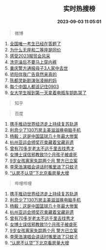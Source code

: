 <div align="center"><h2>实时热搜榜</h2><h4>2023-09-03 11:05:01</h4></div>

> 微博  

1. [全国唯一考生已经在答题了](https://s.weibo.com/weibo?q=%E5%85%A8%E5%9B%BD%E5%94%AF%E4%B8%80%E8%80%83%E7%94%9F%E5%B7%B2%E7%BB%8F%E5%9C%A8%E7%AD%94%E9%A2%98%E4%BA%86&t=31&band_rank=1&Refer=top)<br />
2. [为什么无座和二等座是同价](https://s.weibo.com/weibo?q=%23%E4%B8%BA%E4%BB%80%E4%B9%88%E6%97%A0%E5%BA%A7%E5%92%8C%E4%BA%8C%E7%AD%89%E5%BA%A7%E6%98%AF%E5%90%8C%E4%BB%B7%23&t=31&band_rank=2&Refer=top)<br />
3. [感受2023服贸会风采](https://s.weibo.com/weibo?q=%23%E6%84%9F%E5%8F%972023%E6%9C%8D%E8%B4%B8%E4%BC%9A%E9%A3%8E%E9%87%87%23&t=31&band_rank=3&Refer=top)<br />
4. [洗完澡后不要马上穿内裤](https://s.weibo.com/weibo?q=%23%E6%B4%97%E5%AE%8C%E6%BE%A1%E5%90%8E%E4%B8%8D%E8%A6%81%E9%A9%AC%E4%B8%8A%E7%A9%BF%E5%86%85%E8%A3%A4%23&t=31&band_rank=4&Refer=top)<br />
5. [重庆警方通报母子3人家中去世](https://s.weibo.com/weibo?q=%23%E9%87%8D%E5%BA%86%E8%AD%A6%E6%96%B9%E9%80%9A%E6%8A%A5%E6%AF%8D%E5%AD%903%E4%BA%BA%E5%AE%B6%E4%B8%AD%E5%8E%BB%E4%B8%96%23&t=31&band_rank=5&Refer=top)<br />
6. [骄阳伴我广告竟然来真的](https://s.weibo.com/weibo?q=%23%E9%AA%84%E9%98%B3%E4%BC%B4%E6%88%91%E5%B9%BF%E5%91%8A%E7%AB%9F%E7%84%B6%E6%9D%A5%E7%9C%9F%E7%9A%84%23&t=31&band_rank=6&Refer=top)<br />
7. [陈都灵新剧演张凌赫的妈](https://s.weibo.com/weibo?q=%23%E9%99%88%E9%83%BD%E7%81%B5%E6%96%B0%E5%89%A7%E6%BC%94%E5%BC%A0%E5%87%8C%E8%B5%AB%E7%9A%84%E5%A6%88%23&t=31&band_rank=7&Refer=top)<br />
8. [每个中国人都该记住0903](https://s.weibo.com/weibo?q=%23%E6%AF%8F%E4%B8%AA%E4%B8%AD%E5%9B%BD%E4%BA%BA%E9%83%BD%E8%AF%A5%E8%AE%B0%E4%BD%8F0903%23&t=31&band_rank=8&Refer=top)<br />
9. [女大学生报到第一天拿着电瓶车钥匙哭了](https://s.weibo.com/weibo?q=%23%E5%A5%B3%E5%A4%A7%E5%AD%A6%E7%94%9F%E6%8A%A5%E5%88%B0%E7%AC%AC%E4%B8%80%E5%A4%A9%E6%8B%BF%E7%9D%80%E7%94%B5%E7%93%B6%E8%BD%A6%E9%92%A5%E5%8C%99%E5%93%AD%E4%BA%86%23&t=31&band_rank=9&Refer=top)<br />

> 知乎  


> 百度  

1. [携手推动世界经济走上持续复苏轨道](https://www.baidu.com/s?wd=%E6%90%BA%E6%89%8B%E6%8E%A8%E5%8A%A8%E4%B8%96%E7%95%8C%E7%BB%8F%E6%B5%8E%E8%B5%B0%E4%B8%8A%E6%8C%81%E7%BB%AD%E5%A4%8D%E8%8B%8F%E8%BD%A8%E9%81%93&sa=fyb_news&rsv_dl=fyb_news)<br />
2. [利息少了130万房主美滋滋换电脑手机](https://www.baidu.com/s?wd=%E5%88%A9%E6%81%AF%E5%B0%91%E4%BA%86130%E4%B8%87%E6%88%BF%E4%B8%BB%E7%BE%8E%E6%BB%8B%E6%BB%8B%E6%8D%A2%E7%94%B5%E8%84%91%E6%89%8B%E6%9C%BA&sa=fyb_news&rsv_dl=fyb_news)<br />
3. [杨毅：这是中国篮球几十年最大惨案](https://www.baidu.com/s?wd=%E6%9D%A8%E6%AF%85%EF%BC%9A%E8%BF%99%E6%98%AF%E4%B8%AD%E5%9B%BD%E7%AF%AE%E7%90%83%E5%87%A0%E5%8D%81%E5%B9%B4%E6%9C%80%E5%A4%A7%E6%83%A8%E6%A1%88&sa=fyb_news&rsv_dl=fyb_news)<br />
4. [杭州亚运会颁奖花束藏着宝藏非遗](https://www.baidu.com/s?wd=%E6%9D%AD%E5%B7%9E%E4%BA%9A%E8%BF%90%E4%BC%9A%E9%A2%81%E5%A5%96%E8%8A%B1%E6%9D%9F%E8%97%8F%E7%9D%80%E5%AE%9D%E8%97%8F%E9%9D%9E%E9%81%97&sa=fyb_news&rsv_dl=fyb_news)<br />
5. [曾有70多岁老太不远千里去找秀才](https://www.baidu.com/s?wd=%E6%9B%BE%E6%9C%8970%E5%A4%9A%E5%B2%81%E8%80%81%E5%A4%AA%E4%B8%8D%E8%BF%9C%E5%8D%83%E9%87%8C%E5%8E%BB%E6%89%BE%E7%A7%80%E6%89%8D&sa=fyb_news&rsv_dl=fyb_news)<br />
6. [女博士误信邪教致11个月孩子被虐死](https://www.baidu.com/s?wd=%E5%A5%B3%E5%8D%9A%E5%A3%AB%E8%AF%AF%E4%BF%A1%E9%82%AA%E6%95%99%E8%87%B411%E4%B8%AA%E6%9C%88%E5%AD%A9%E5%AD%90%E8%A2%AB%E8%99%90%E6%AD%BB&sa=fyb_news&rsv_dl=fyb_news)<br />
7. [9岁女孩离家失踪两个月 警方已立案](https://www.baidu.com/s?wd=9%E5%B2%81%E5%A5%B3%E5%AD%A9%E7%A6%BB%E5%AE%B6%E5%A4%B1%E8%B8%AA%E4%B8%A4%E4%B8%AA%E6%9C%88+%E8%AD%A6%E6%96%B9%E5%B7%B2%E7%AB%8B%E6%A1%88&sa=fyb_news&rsv_dl=fyb_news)<br />
8. [李荣浩演唱会讲话时嘴里进了只蚊子](https://www.baidu.com/s?wd=%E6%9D%8E%E8%8D%A3%E6%B5%A9%E6%BC%94%E5%94%B1%E4%BC%9A%E8%AE%B2%E8%AF%9D%E6%97%B6%E5%98%B4%E9%87%8C%E8%BF%9B%E4%BA%86%E5%8F%AA%E8%9A%8A%E5%AD%90&sa=fyb_news&rsv_dl=fyb_news)<br />
9. [“认房不认贷”下北京看房量大增](https://www.baidu.com/s?wd=%E2%80%9C%E8%AE%A4%E6%88%BF%E4%B8%8D%E8%AE%A4%E8%B4%B7%E2%80%9D%E4%B8%8B%E5%8C%97%E4%BA%AC%E7%9C%8B%E6%88%BF%E9%87%8F%E5%A4%A7%E5%A2%9E&sa=fyb_news&rsv_dl=fyb_news)<br />

> 哔哩哔哩  

1. [携手推动世界经济走上持续复苏轨道](https://www.baidu.com/s?wd=%E6%90%BA%E6%89%8B%E6%8E%A8%E5%8A%A8%E4%B8%96%E7%95%8C%E7%BB%8F%E6%B5%8E%E8%B5%B0%E4%B8%8A%E6%8C%81%E7%BB%AD%E5%A4%8D%E8%8B%8F%E8%BD%A8%E9%81%93&sa=fyb_news&rsv_dl=fyb_news)<br />
2. [利息少了130万房主美滋滋换电脑手机](https://www.baidu.com/s?wd=%E5%88%A9%E6%81%AF%E5%B0%91%E4%BA%86130%E4%B8%87%E6%88%BF%E4%B8%BB%E7%BE%8E%E6%BB%8B%E6%BB%8B%E6%8D%A2%E7%94%B5%E8%84%91%E6%89%8B%E6%9C%BA&sa=fyb_news&rsv_dl=fyb_news)<br />
3. [杨毅：这是中国篮球几十年最大惨案](https://www.baidu.com/s?wd=%E6%9D%A8%E6%AF%85%EF%BC%9A%E8%BF%99%E6%98%AF%E4%B8%AD%E5%9B%BD%E7%AF%AE%E7%90%83%E5%87%A0%E5%8D%81%E5%B9%B4%E6%9C%80%E5%A4%A7%E6%83%A8%E6%A1%88&sa=fyb_news&rsv_dl=fyb_news)<br />
4. [杭州亚运会颁奖花束藏着宝藏非遗](https://www.baidu.com/s?wd=%E6%9D%AD%E5%B7%9E%E4%BA%9A%E8%BF%90%E4%BC%9A%E9%A2%81%E5%A5%96%E8%8A%B1%E6%9D%9F%E8%97%8F%E7%9D%80%E5%AE%9D%E8%97%8F%E9%9D%9E%E9%81%97&sa=fyb_news&rsv_dl=fyb_news)<br />
5. [曾有70多岁老太不远千里去找秀才](https://www.baidu.com/s?wd=%E6%9B%BE%E6%9C%8970%E5%A4%9A%E5%B2%81%E8%80%81%E5%A4%AA%E4%B8%8D%E8%BF%9C%E5%8D%83%E9%87%8C%E5%8E%BB%E6%89%BE%E7%A7%80%E6%89%8D&sa=fyb_news&rsv_dl=fyb_news)<br />
6. [女博士误信邪教致11个月孩子被虐死](https://www.baidu.com/s?wd=%E5%A5%B3%E5%8D%9A%E5%A3%AB%E8%AF%AF%E4%BF%A1%E9%82%AA%E6%95%99%E8%87%B411%E4%B8%AA%E6%9C%88%E5%AD%A9%E5%AD%90%E8%A2%AB%E8%99%90%E6%AD%BB&sa=fyb_news&rsv_dl=fyb_news)<br />
7. [9岁女孩离家失踪两个月 警方已立案](https://www.baidu.com/s?wd=9%E5%B2%81%E5%A5%B3%E5%AD%A9%E7%A6%BB%E5%AE%B6%E5%A4%B1%E8%B8%AA%E4%B8%A4%E4%B8%AA%E6%9C%88+%E8%AD%A6%E6%96%B9%E5%B7%B2%E7%AB%8B%E6%A1%88&sa=fyb_news&rsv_dl=fyb_news)<br />
8. [李荣浩演唱会讲话时嘴里进了只蚊子](https://www.baidu.com/s?wd=%E6%9D%8E%E8%8D%A3%E6%B5%A9%E6%BC%94%E5%94%B1%E4%BC%9A%E8%AE%B2%E8%AF%9D%E6%97%B6%E5%98%B4%E9%87%8C%E8%BF%9B%E4%BA%86%E5%8F%AA%E8%9A%8A%E5%AD%90&sa=fyb_news&rsv_dl=fyb_news)<br />
9. [“认房不认贷”下北京看房量大增](https://www.baidu.com/s?wd=%E2%80%9C%E8%AE%A4%E6%88%BF%E4%B8%8D%E8%AE%A4%E8%B4%B7%E2%80%9D%E4%B8%8B%E5%8C%97%E4%BA%AC%E7%9C%8B%E6%88%BF%E9%87%8F%E5%A4%A7%E5%A2%9E&sa=fyb_news&rsv_dl=fyb_news)<br />
